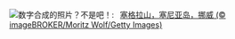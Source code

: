 ![](https://www.bing.com/th?id=OHR.MountSegla_ZH-CN0758615745_UHD.jpg&w=1000)数字合成的照片？不是吧！:&nbsp;&ensp;[塞格拉山，塞尼亚岛，挪威 (© imageBROKER/Moritz Wolf/Getty Images)](https://www.bing.com/th?id=OHR.MountSegla_ZH-CN0758615745_UHD.jpg)
<br><br/>
